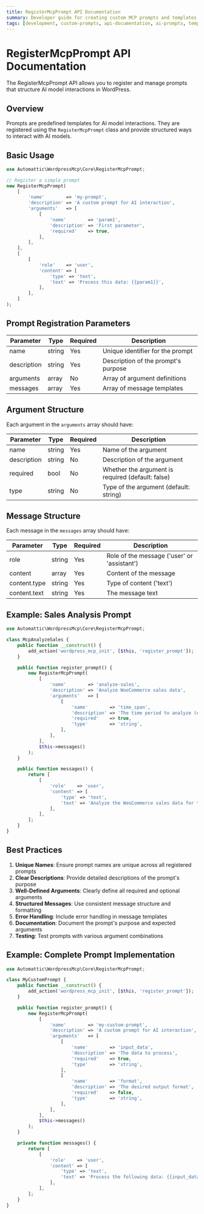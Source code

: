 ```yaml
---
title: RegisterMcpPrompt API Documentation
summary: Developer guide for creating custom MCP prompts and templates for AI interactions with WordPress.
tags: [development, custom-prompts, api-documentation, ai-prompts, template-development]
---
```


# RegisterMcpPrompt API Documentation

The RegisterMcpPrompt API allows you to register and manage prompts that structure AI model interactions in WordPress.

## Overview

Prompts are predefined templates for AI model interactions. They are registered using the `RegisterMcpPrompt` class and provide structured ways to interact with AI models.

## Basic Usage

```php
use Automattic\WordpressMcp\Core\RegisterMcpPrompt;

// Register a simple prompt
new RegisterMcpPrompt(
    [
        'name'        => 'my-prompt',
        'description' => 'A custom prompt for AI interaction',
        'arguments'   => [
            [
                'name'        => 'param1',
                'description' => 'First parameter',
                'required'    => true,
            ],
        ],
    ],
    [
        [
            'role'    => 'user',
            'content' => [
                'type' => 'text',
                'text' => 'Process this data: {{param1}}',
            ],
        ],
    ]
);
```

## Prompt Registration Parameters

| Parameter   | Type   | Required | Description                         |
| ----------- | ------ | -------- | ----------------------------------- |
| name        | string | Yes      | Unique identifier for the prompt    |
| description | string | Yes      | Description of the prompt's purpose |
| arguments   | array  | No       | Array of argument definitions       |
| messages    | array  | Yes      | Array of message templates          |

## Argument Structure

Each argument in the `arguments` array should have:

| Parameter   | Type   | Required | Description                                       |
| ----------- | ------ | -------- | ------------------------------------------------- |
| name        | string | Yes      | Name of the argument                              |
| description | string | No       | Description of the argument                       |
| required    | bool   | No       | Whether the argument is required (default: false) |
| type        | string | No       | Type of the argument (default: string)            |

## Message Structure

Each message in the `messages` array should have:

| Parameter    | Type   | Required | Description                                 |
| ------------ | ------ | -------- | ------------------------------------------- |
| role         | string | Yes      | Role of the message ('user' or 'assistant') |
| content      | array  | Yes      | Content of the message                      |
| content.type | string | Yes      | Type of content ('text')                    |
| content.text | string | Yes      | The message text                            |

## Example: Sales Analysis Prompt

```php
use Automattic\WordpressMcp\Core\RegisterMcpPrompt;

class McpAnalyzeSales {
    public function __construct() {
        add_action('wordpress_mcp_init', [$this, 'register_prompt']);
    }

    public function register_prompt() {
        new RegisterMcpPrompt(
            [
                'name'        => 'analyze-sales',
                'description' => 'Analyze WooCommerce sales data',
                'arguments'   => [
                    [
                        'name'        => 'time_span',
                        'description' => 'The time period to analyze (e.g., last_7_days, last_30_days, last_month, last_quarter, last_year)',
                        'required'    => true,
                        'type'        => 'string',
                    ],
                ],
            ],
            $this->messages()
        );
    }

    public function messages() {
        return [
            [
                'role'    => 'user',
                'content' => [
                    'type' => 'text',
                    'text' => 'Analyze the WooCommerce sales data for the time period: {{time_span}}. Include total sales, average order value, top-selling products, and sales trends.',
                ],
            ],
        ];
    }
}
```

## Best Practices

1. **Unique Names**: Ensure prompt names are unique across all registered prompts
2. **Clear Descriptions**: Provide detailed descriptions of the prompt's purpose
3. **Well-Defined Arguments**: Clearly define all required and optional arguments
4. **Structured Messages**: Use consistent message structure and formatting
5. **Error Handling**: Include error handling in message templates
6. **Documentation**: Document the prompt's purpose and expected arguments
7. **Testing**: Test prompts with various argument combinations

## Example: Complete Prompt Implementation

```php
use Automattic\WordpressMcp\Core\RegisterMcpPrompt;

class MyCustomPrompt {
    public function __construct() {
        add_action('wordpress_mcp_init', [$this, 'register_prompt']);
    }

    public function register_prompt() {
        new RegisterMcpPrompt(
            [
                'name'        => 'my-custom-prompt',
                'description' => 'A custom prompt for AI interaction',
                'arguments'   => [
                    [
                        'name'        => 'input_data',
                        'description' => 'The data to process',
                        'required'    => true,
                        'type'        => 'string',
                    ],
                    [
                        'name'        => 'format',
                        'description' => 'The desired output format',
                        'required'    => false,
                        'type'        => 'string',
                    ],
                ],
            ],
            $this->messages()
        );
    }

    private function messages() {
        return [
            [
                'role'    => 'user',
                'content' => [
                    'type' => 'text',
                    'text' => 'Process the following data: {{input_data}}. Format the output as {{format|default:"JSON"}}. If there are any issues, please explain them clearly.',
                ],
            ],
        ];
    }
}
```

